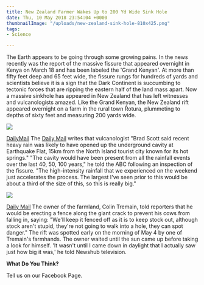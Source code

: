 ```yaml
---
title: New Zealand Farmer Wakes Up to 200 Yd Wide Sink Hole
date: Thu, 10 May 2018 23:54:04 +0000
thumbnailImage: "/uploads/new-zealand-sink-hole-810x425.png"
tags:
- Science

---
```

The Earth appears to be going through some growing pains. In the news recently was the report of the massive fissure that appeared overnight in Kenya on March 18 and has been labeled the 'Grand Kenyan'. At more than fifty feet deep and 65 feet wide, the fissure rungs for hundreds of yards and scientists believe it is a sign that the Dark Continent is succumbing to tectonic forces that are ripping the eastern half of the land mass apart. Now a massive sinkhole has appeared in New Zealand that has left witnesses and vulcanologists amazed. Like the Grand Kenyan, the New Zealand rift appeared overnight on a farm in the rural town Rotura, plummeting to depths of sixty feet and measuring 200 yards wide. 

![](http://newsattorneys.staging.wpengine.com/wp-content/uploads/2018/05/new-zealand-sink-hole.jpg) 

[DailyMail](http://i.dailymail.co.uk/i/newpix/2018/05/07/02/4BD862B900000578-5698213-Vulcanologist_Brad_Scott_said_recent_heavy_rain_was_likely_to_ha-a-33_1525658191080.jpg) The [Daily Mail](http://www.dailymail.co.uk/news/article-5698213/Huge-sinkhole-caused-100-years-rainfall-shocks-New-Zealand-biggest-ever.html) writes that vulcanologist "Brad Scott said recent heavy rain was likely to have opened up the underground cavity at Earthquake Flat, 15km from the North Island tourist city known for its hot springs." "The cavity would have been present from all the rainfall events over the last 40, 50, 100 years," he told the ABC following an inspection of the fissure. "The high-intensity rainfall that we experienced on the weekend just accelerates the process. The largest I've seen prior to this would be about a third of the size of this, so this is really big." 

![](http://newsattorneys.staging.wpengine.com/wp-content/uploads/2018/05/new-zealand-sink-hole2.jpg) 

[Daily Mail](http://i.dailymail.co.uk/i/newpix/2018/05/07/02/4BD7751B00000578-5698213-A_farm_worker_had_stumbled_upon_the_massive_sinkhole_on_Friday_m-a-34_1525658191082.jpg) The owner of the farmland, Colin Tremain, told reporters that he would be erecting a fence along the giant crack to prevent his cows from falling in, saying: "We'll keep it fenced off as it is to keep stock out, although stock aren't stupid, they're not going to walk into a hole, they can spot danger." The rift was spotted early on the morning of May 4 by one of Tremain's farmhands. The owner waited until the sun came up before taking a look for himself. 'It wasn't until I came down in daylight that I actually saw just how big it was,' he told Newshub television.

**What Do You Think?** 

Tell us on our Facebook Page.